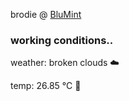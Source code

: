 brodie @ [BluMint](https://www.linkedin.com/company/blumint-io/)

<!--weather_start-->
### working conditions..

weather: broken clouds ☁️

temp: 26.85 °C 🥶

<!--weather_end-->
